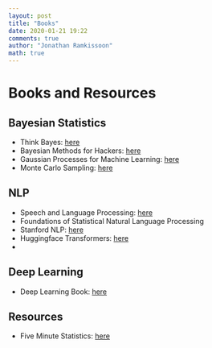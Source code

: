 ```yaml
---
layout: post
title: "Books"
date: 2020-01-21 19:22
comments: true
author: "Jonathan Ramkissoon"
math: true
---
```


# Books and Resources


## Bayesian Statistics
- Think Bayes: [here](http://www.greenteapress.com/thinkbayes/thinkbayes.pdf)
- Bayesian Methods for Hackers: [here](https://nbviewer.jupyter.org/github/CamDavidsonPilon/Probabilistic-Programming-and-Bayesian-Methods-for-Hackers/tree/master/)
- Gaussian Processes for Machine Learning: [here](http://www.gaussianprocess.org/gpml/chapters/RW.pdf)
- Monte Carlo Sampling: [here](https://www.deeplearningbook.org/contents/monte_carlo.html)


## NLP
- Speech and Language Processing: [here](https://web.stanford.edu/~jurafsky/slp3/)
- Foundations of Statistical Natural Language Processing
- Stanford NLP: [here](http://web.stanford.edu/class/cs224n/)
- Huggingface Transformers: [here](https://github.com/huggingface/transformers)
-


## Deep Learning
- Deep Learning Book: [here](https://www.deeplearningbook.org)


## Resources
- Five Minute Statistics: [here](https://stephens999.github.io/fiveMinuteStats/index.html#hidden_markov_models)
